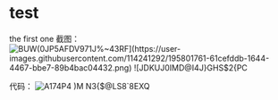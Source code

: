 # test
the first one
截图：
![BU$W(0JP5AFDV971J%~43RF](https://user-images.githubusercontent.com/114241292/195801761-61cefddb-1644-4467-bbe7-89b4bac04432.png)
![JDKUJ0IMD$@I4J}GHS$2{PC](https://user-images.githubusercontent.com/114241292/195802581-da22a827-f599-4079-90e5-a2d15f2d1b34.png)

代码：
![A174P4 )M N3{$@LS8`8EXQ](https://user-images.githubusercontent.com/114241292/195801967-a2a55752-a2c5-48de-8f5a-26c553487c60.png)
